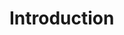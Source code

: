 # Introduction

<!-- VuePress is a markdown-centered static site generator. You can write your content (documentations, blogs, etc.) in [Markdown](https://en.wikipedia.org/wiki/Markdown), then VuePress will help you to generate a static site to host them. -->

<!-- The purpose of creating VuePress was to support the documentation of Vue.js and its sub-projects, but now it has been helping a large amount of users to build their documentation, blogs, and other static sites. -->

<!-- ## How It Works -->

<!-- A VuePress site is in fact a single-page application (SPA) powered by [Vue](https://v3.vuejs.org/) and [Vue Router](https://next.router.vuejs.org). -->

<!-- Routes are generated according to the relative path of your markdown files. Each Markdown file is compiled into HTML with [markdown-it](https://github.com/markdown-it/markdown-it) and then processed as the template of a Vue component. This allows you to directly use Vue inside your Markdown files and is great when you need to embed dynamic content. -->

<!-- During development, we start a normal dev-server, and serve the VuePress site as a normal SPA. If you’ve used Vue before, you will notice the familiar development experience when you are writing and developing with VuePress. -->

<!-- During build, we create a server-rendered version of the VuePress site and render the corresponding HTML by virtually visiting each route. This approach is inspired by [Nuxt](https://nuxtjs.org/)'s `nuxt generate` command and other projects like [Gatsby](https://www.gatsbyjs.org/). -->

<!-- ## Why Not ...? -->

<!-- ### Nuxt -->

<!-- Nuxt is an outstanding Vue SSR framework, and it is capable of doing what VuePress does. But Nuxt is designed for building applications, while VuePress is more lightweight and focused on content-centric static sites. -->

<!-- ### VitePress -->

<!-- VitePress is the little brother of VuePress. It's also created and maintained by our Vue.js team. It's even more lightweight and faster than VuePress. However, as a tradeoff, it's more opinionated and less configurable. For example, it does not support plugins. But VitePress is powerful enough to make your content online if you don't need advanced customizations. -->

<!-- It might not be an appropriate comparison, but you can take VuePress and VitePress as Laravel and Lumen. -->

<!-- ### Docsify / Docute -->

<!-- Both are great projects and also Vue-powered. Except they are both fully runtime-driven and therefore not SEO-friendly. If you don’t care for SEO and don’t want to mess with installing dependencies, these are still great choices. -->

<!-- ### Hexo -->

<!-- Hexo has been serving the Vue 2.x docs well. The biggest problem is that its theming system is static and string-based - we want to take advantage of Vue for both the layout and the interactivity. Also, Hexo’s Markdown rendering isn’t the most flexible to configure. -->

<!-- ### GitBook -->

<!-- We’ve been using GitBook for most of our sub project docs. The primary problem with GitBook is that its development reload performance is intolerable with a large amount of files. The default theme also has a pretty limiting navigation structure, and the theming system is, again, not Vue based. The team behind GitBook is also more focused on turning it into a commercial product rather than an open-source tool. -->
